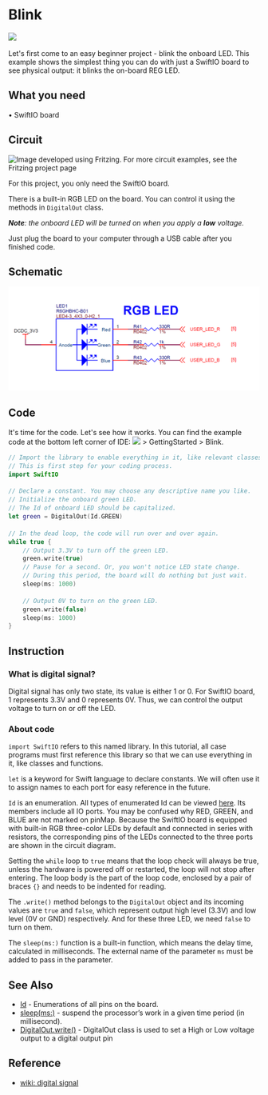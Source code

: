 # Blink

![](https://gblobscdn.gitbook.com/assets%2F-MGOJWkptBbZ3bq0TpEw%2Fsync%2F1c0786da15a6ea5af09f22d777797fdffbda14d9.gif?alt=media)

Let's first come to an easy beginner project - blink the onboard LED. This example shows the simplest thing you can do with just a SwiftIO board to see physical output: it blinks the on-board REG LED.

## What you need

• SwiftIO board 

## Circuit

![Image developed using Fritzing. For more circuit examples, see the Fritzing project page](../../.gitbook/assets/untitled-sketch_bb.png)

For this project, you only need the SwiftIO board.

There is a built-in RGB LED on the board. You can control it using the methods in `DigitalOut` class.

_**Note**: the onboard LED will be turned on when you apply a **low** voltage._

Just plug the board to your computer through a USB cable after you finished code.

## Schematic

![](../../.gitbook/assets/image%20%285%29.png)

## Code

It's time for the code. Let's see how it works. You can find the example code at the bottom left corner of IDE: ![](../../.gitbook/assets/xnip2020-07-22_16-04-33.jpg) &gt; GettingStarted &gt; Blink.

```swift
// Import the library to enable everything in it, like relevant classes and methods. 
// This is first step for your coding process.
import SwiftIO

// Declare a constant. You may choose any descriptive name you like. 
// Initialize the onboard green LED. 
// The Id of onboard LED should be capitalized.
let green = DigitalOut(Id.GREEN) 

// In the dead loop, the code will run over and over again.
while true {
    // Output 3.3V to turn off the green LED.
    green.write(true)
    // Pause for a second. Or, you won't notice LED state change. 
    // During this period, the board will do nothing but just wait.
    sleep(ms: 1000)
    
    // Output 0V to turn on the green LED.
    green.write(false)
    sleep(ms: 1000)
}
```

## Instruction

### What is digital signal?

Digital signal has only two state, its value is either 1 or 0. For SwiftIO board, 1 represents 3.3V and 0 represents 0V. Thus, we can control the output voltage to turn on or off the LED.

### About code

`import SwiftIO` refers to this named library. In this tutorial, all case programs must first reference this library so that we can use everything in it, like classes and functions. 

`let` is a keyword for Swift language to declare constants. We will often use it to assign names to each port for easy reference in the future. 

`Id` is an enumeration. All types of enumerated Id can be viewed [here](https://swiftioapi.madmachine.io/Enums/Id.html). Its members include all IO ports. You may be confused why RED, GREEN, and BLUE are not marked on pinMap. Because the SwiftIO board is equipped with built-in RGB three-color LEDs by default and connected in series with resistors, the corresponding pins of the LEDs connected to the three ports are shown in the circuit diagram. 

Setting the `while` loop to `true` means that the loop check will always be true, unless the hardware is powered off or restarted, the loop will not stop after entering. The loop body is the part of the loop code, enclosed by a pair of braces `{}` and needs to be indented for reading. 

The `.write()` method belongs to the `DigitalOut` object and its incoming values ​​are `true` and `false`, which represent output high level \(3.3V\) and low level \(0V or GND\) respectively. And for these three LED, we need `false` to turn on them.

The `sleep(ms:)` function is a built-in function, which means the delay time, calculated in milliseconds. The external name of the parameter `ms` must be added to pass in the parameter.

## See Also

* [Id](https://swiftioapi.madmachine.io/Enums/Id.html) - Enumerations of all pins on the board.
* [sleep\(ms:\)](https://swiftioapi.madmachine.io/Functions.html#/s:7SwiftIO5sleep2msySi_tF) - suspend the processor’s work in a given time period \(in millisecond\).
* [DigitalOut.write\(\)](https://swiftioapi.madmachine.io/Classes/DigitalOut.html#/s:7SwiftIO10DigitalOutC5writeyySbF) - DigitalOut class is used to set a High or Low voltage output to a digital output pin

## Reference

* [wiki: digital signal](https://en.wikipedia.org/wiki/Digital_signal)

